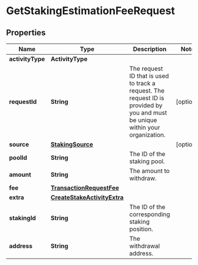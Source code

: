 

# GetStakingEstimationFeeRequest


## Properties

| Name | Type | Description | Notes |
|------------ | ------------- | ------------- | -------------|
|**activityType** | **ActivityType** |  |  |
|**requestId** | **String** | The request ID that is used to track a request. The request ID is provided by you and must be unique within your organization. |  [optional] |
|**source** | [**StakingSource**](StakingSource.md) |  |  [optional] |
|**poolId** | **String** | The ID of the staking pool. |  |
|**amount** | **String** | The amount to withdraw. |  |
|**fee** | [**TransactionRequestFee**](TransactionRequestFee.md) |  |  |
|**extra** | [**CreateStakeActivityExtra**](CreateStakeActivityExtra.md) |  |  |
|**stakingId** | **String** | The ID of the corresponding staking position. |  |
|**address** | **String** | The withdrawal address. |  |



